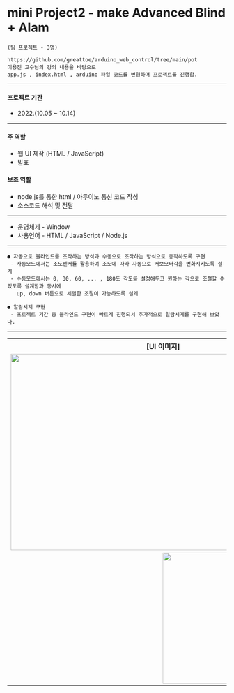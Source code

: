 # mini Project2 - make Advanced Blind + Alam
    (팀 프로젝트 - 3명)

    https://github.com/greattoe/arduino_web_control/tree/main/pot   
    이용진 교수님의 강의 내용을 바탕으로
    app.js , index.html , arduino 파일 코드를 변형하며 프로젝트를 진행함.   
---
#### 프로젝트 기간
- 2022.(10.05 ~ 10.14)
---
#### 주 역할
- 웹 UI 제작 (HTML / JavaScript)
- 발표
#### 보조 역할
- node.js를 통한 html / 아두이노 통신 코드 작성
- 소스코드 해석 및 전달
---
- 운영체제 - Window
- 사용언어 - HTML / JavaScript / Node.js
---
    ● 자동으로 블라인드를 조작하는 방식과 수동으로 조작하는 방식으로 동작하도록 구현
     - 자동모드에서는 조도센서를 활용하여 조도에 따라 자동으로 서보모터각을 변화시키도록 설계   
     - 수동모드에서는 0, 30, 60, ... , 180도 각도를 설정해두고 원하는 각으로 조절할 수 있도록 설계함과 동시에
       up, down 버튼으로 세밀한 조절이 가능하도록 설계

    ● 알람시계 구현
     - 프로젝트 기간 중 블라인드 구현이 빠르게 진행되서 추가적으로 알람시계를 구현해 보았다.
---
<table>
  <tr>
    <th>
      [UI 이미지]
    </th>
    <th>
      [구현모습]
    </th>
  </tr> 
  <tr>
    <td>
      <img src="https://user-images.githubusercontent.com/77370836/199221432-a544028b-93fd-4f36-9abf-1cdf0675c95d.PNG" width="700" height="450">
    </td>
    <td>

https://user-images.githubusercontent.com/77370836/224948094-9a92a100-b316-4970-9643-5b269d42c564.mp4

  </td>
  </tr>
    <td colspan="2" align=center> 
        <img src="https://user-images.githubusercontent.com/77370836/224950255-4febc99e-4aa5-4de4-8057-1235710eeee9.png" width="450" height="300">
    </td>
  </tr>
</table>

